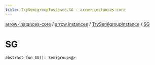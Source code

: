```yaml
---
title: TrySemigroupInstance.SG - arrow-instances-core
---
```


[arrow-instances-core](../../index.html) / [arrow.instances](../index.html) / [TrySemigroupInstance](index.html) / [SG](./-s-g.html)

# SG

`abstract fun SG(): Semigroup<`[`A`](index.html#A)`>`